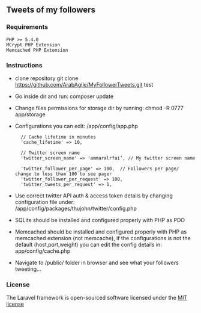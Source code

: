 ## Tweets of my followers

### Requirements

	PHP >= 5.4.0
	MCrypt PHP Extension
	Memcached PHP Extension

### Instructions

- clone repository
		git clone https://github.com/ArabAgile/MyFollowerTweets.git test

- Go inside dir and run: 
		composer update

- Change files permissions for storage dir by running: 
		chmod -R 0777 app/storage

- Configurations you can edit: 
		/app/config/app.php

		// Cache lifetime in minutes
		'cache_lifetime' => 10,

		// Twitter screen name
		'twitter_screen_name' => 'ammaralrfai’, // My twitter screen name

		'twitter_follower_per_page' => 100,  // Followers per page/ change to less than 100 to see pager
		'twitter_follower_per_request' => 100,
		'twitter_tweets_per_request' => 1,

- Use correct twitter API auth & access token details by changing configuration file under:
/app/config/packages/thujohn/twitter/config.php

- SQLite should be installed and configured properly with PHP as PDO

- Memcached should be installed and configured properly with PHP as memcached extension (not memcache), if the configurations is not the default (host,port,weight) you can edit the config details in: app/config/cache.php 

- Navigate to /public/ folder in browser and see what your followers tweeting...


### License

The Laravel framework is open-sourced software licensed under the [MIT license](http://opensource.org/licenses/MIT)

